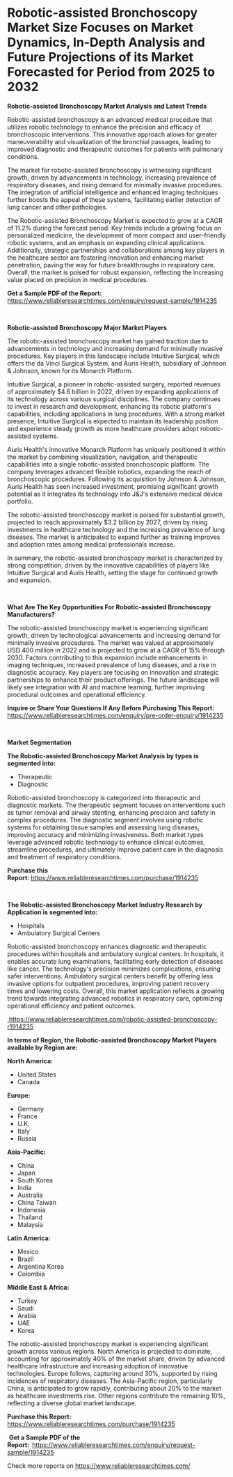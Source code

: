 <p><h1>Robotic-assisted Bronchoscopy Market Size Focuses on Market Dynamics, In-Depth Analysis and Future Projections of its Market Forecasted for Period from 2025 to 2032</h1></p><p><strong>Robotic-assisted Bronchoscopy Market Analysis and Latest Trends</strong></p>
<p><p>Robotic-assisted bronchoscopy is an advanced medical procedure that utilizes robotic technology to enhance the precision and efficacy of bronchoscopic interventions. This innovative approach allows for greater maneuverability and visualization of the bronchial passages, leading to improved diagnostic and therapeutic outcomes for patients with pulmonary conditions. </p><p>The market for robotic-assisted bronchoscopy is witnessing significant growth, driven by advancements in technology, increasing prevalence of respiratory diseases, and rising demand for minimally invasive procedures. The integration of artificial intelligence and enhanced imaging techniques further boosts the appeal of these systems, facilitating earlier detection of lung cancer and other pathologies.</p><p>The Robotic-assisted Bronchoscopy Market is expected to grow at a CAGR of 11.2% during the forecast period. Key trends include a growing focus on personalized medicine, the development of more compact and user-friendly robotic systems, and an emphasis on expanding clinical applications. Additionally, strategic partnerships and collaborations among key players in the healthcare sector are fostering innovation and enhancing market penetration, paving the way for future breakthroughs in respiratory care. Overall, the market is poised for robust expansion, reflecting the increasing value placed on precision in medical procedures.</p></p>
<p><strong>Get a Sample PDF of the Report:&nbsp;</strong> <a href="https://www.reliableresearchtimes.com/enquiry/request-sample/1914235?utm_campaign=2241&utm_medium=2&utm_source=Github&utm_content=ia&utm_term=05032025&utm_id=robotic-assisted-bronchoscopy">https://www.reliableresearchtimes.com/enquiry/request-sample/1914235</a></p>
<p>&nbsp;</p>
<p><strong>Robotic-assisted Bronchoscopy Major Market Players</strong></p>
<p><p>The robotic-assisted bronchoscopy market has gained traction due to advancements in technology and increasing demand for minimally invasive procedures. Key players in this landscape include Intuitive Surgical, which offers the da Vinci Surgical System, and Auris Health, subsidiary of Johnson & Johnson, known for its Monarch Platform.</p><p>Intuitive Surgical, a pioneer in robotic-assisted surgery, reported revenues of approximately $4.6 billion in 2022, driven by expanding applications of its technology across various surgical disciplines. The company continues to invest in research and development, enhancing its robotic platform's capabilities, including applications in lung procedures. With a strong market presence, Intuitive Surgical is expected to maintain its leadership position and experience steady growth as more healthcare providers adopt robotic-assisted systems.</p><p>Auris Health's innovative Monarch Platform has uniquely positioned it within the market by combining visualization, navigation, and therapeutic capabilities into a single robotic-assisted bronchoscopic platform. The company leverages advanced flexible robotics, expanding the reach of bronchoscopic procedures. Following its acquisition by Johnson & Johnson, Auris Health has seen increased investment, promising significant growth potential as it integrates its technology into J&J's extensive medical device portfolio.</p><p>The robotic-assisted bronchoscopy market is poised for substantial growth, projected to reach approximately $3.2 billion by 2027, driven by rising investments in healthcare technology and the increasing prevalence of lung diseases. The market is anticipated to expand further as training improves and adoption rates among medical professionals increase.</p><p>In summary, the robotic-assisted bronchoscopy market is characterized by strong competition, driven by the innovative capabilities of players like Intuitive Surgical and Auris Health, setting the stage for continued growth and expansion.</p></p>
<p>&nbsp;</p>
<p><strong>What Are The Key Opportunities For Robotic-assisted Bronchoscopy Manufacturers?</strong></p>
<p><p>The robotic-assisted bronchoscopy market is experiencing significant growth, driven by technological advancements and increasing demand for minimally invasive procedures. The market was valued at approximately USD 400 million in 2022 and is projected to grow at a CAGR of 15% through 2030. Factors contributing to this expansion include enhancements in imaging techniques, increased prevalence of lung diseases, and a rise in diagnostic accuracy. Key players are focusing on innovation and strategic partnerships to enhance their product offerings. The future landscape will likely see integration with AI and machine learning, further improving procedural outcomes and operational efficiency.</p></p>
<p><strong>Inquire or Share Your Questions If Any Before Purchasing This Report:</strong> <a href="https://www.reliableresearchtimes.com/enquiry/pre-order-enquiry/1914235?utm_campaign=2241&utm_medium=2&utm_source=Github&utm_content=ia&utm_term=05032025&utm_id=robotic-assisted-bronchoscopy">https://www.reliableresearchtimes.com/enquiry/pre-order-enquiry/1914235</a></p>
<p>&nbsp;</p>
<p><strong>Market Segmentation</strong></p>
<p><strong>The Robotic-assisted Bronchoscopy Market Analysis by types is segmented into:</strong></p>
<p><ul><li>Therapeutic</li><li>Diagnostic</li></ul></p>
<p><p>Robotic-assisted bronchoscopy is categorized into therapeutic and diagnostic markets. The therapeutic segment focuses on interventions such as tumor removal and airway stenting, enhancing precision and safety in complex procedures. The diagnostic segment involves using robotic systems for obtaining tissue samples and assessing lung diseases, improving accuracy and minimizing invasiveness. Both market types leverage advanced robotic technology to enhance clinical outcomes, streamline procedures, and ultimately improve patient care in the diagnosis and treatment of respiratory conditions.</p></p>
<p><strong>Purchase this Report:&nbsp;</strong><a href="https://www.reliableresearchtimes.com/purchase/1914235?utm_campaign=2241&utm_medium=2&utm_source=Github&utm_content=ia&utm_term=05032025&utm_id=robotic-assisted-bronchoscopy">https://www.reliableresearchtimes.com/purchase/1914235</a></p>
<p>&nbsp;</p>
<p><strong>The Robotic-assisted Bronchoscopy Market Industry Research by Application is segmented into:</strong></p>
<p><ul><li>Hospitals</li><li>Ambulatory Surgical Centers</li></ul></p>
<p><p>Robotic-assisted bronchoscopy enhances diagnostic and therapeutic procedures within hospitals and ambulatory surgical centers. In hospitals, it enables accurate lung examinations, facilitating early detection of diseases like cancer. The technology's precision minimizes complications, ensuring safer interventions. Ambulatory surgical centers benefit by offering less invasive options for outpatient procedures, improving patient recovery times and lowering costs. Overall, this market application reflects a growing trend towards integrating advanced robotics in respiratory care, optimizing operational efficiency and patient outcomes.</p></p>
<p><a href="https://www.reliableresearchtimes.com/robotic-assisted-bronchoscopy-r1914235?utm_campaign=2241&utm_medium=2&utm_source=Github&utm_content=ia&utm_term=05032025&utm_id=robotic-assisted-bronchoscopy">&nbsp;https://www.reliableresearchtimes.com/robotic-assisted-bronchoscopy-r1914235</a></p>
<p><strong>In terms of Region, the Robotic-assisted Bronchoscopy Market Players available by Region are:</strong></p>
<p>
    <p> <strong> North America: </strong>
        <ul>
            <li>United States</li>
            <li>Canada</li>
        </ul>
        </p> 
    <p> <strong> Europe: </strong>
        <ul>
            <li>Germany</li>
            <li>France</li>
            <li>U.K.</li>
            <li>Italy</li>
            <li>Russia</li>
        </ul>
        </p> 
    <p> <strong> Asia-Pacific: </strong>
        <ul>
            <li>China</li>
            <li>Japan</li>
            <li>South Korea</li>
            <li>India</li>
            <li>Australia</li>
            <li>China Taiwan</li>
            <li>Indonesia</li>
            <li>Thailand</li>
            <li>Malaysia</li>
        </ul>
        </p> 
    <p> <strong> Latin America: </strong>
        <ul>
            <li>Mexico</li>
            <li>Brazil</li>
            <li>Argentina Korea</li>
            <li>Colombia</li>
        </ul>
        </p> 
    <p> <strong> Middle East & Africa: </strong>
        <ul>
            <li>Turkey</li>
            <li>Saudi</li>
            <li>Arabia</li>
            <li>UAE</li>
            <li>Korea</li>
        </ul>
    </p>
    </p>
<p><p>The robotic-assisted bronchoscopy market is experiencing significant growth across various regions. North America is projected to dominate, accounting for approximately 40% of the market share, driven by advanced healthcare infrastructure and increasing adoption of innovative technologies. Europe follows, capturing around 30%, supported by rising incidences of respiratory diseases. The Asia-Pacific region, particularly China, is anticipated to grow rapidly, contributing about 20% to the market as healthcare investments rise. Other regions contribute the remaining 10%, reflecting a diverse global market landscape.</p></p>
<p><strong>Purchase this Report: </strong><a href="https://www.reliableresearchtimes.com/purchase/1914235?utm_campaign=2241&utm_medium=2&utm_source=Github&utm_content=ia&utm_term=05032025&utm_id=robotic-assisted-bronchoscopy">https://www.reliableresearchtimes.com/purchase/1914235</a></p>
<p>&nbsp;<strong>Get a Sample PDF of the Report:&nbsp;&nbsp;</strong><a href="https://www.reliableresearchtimes.com/enquiry/request-sample/1914235?utm_campaign=2241&utm_medium=2&utm_source=Github&utm_content=ia&utm_term=05032025&utm_id=robotic-assisted-bronchoscopy">https://www.reliableresearchtimes.com/enquiry/request-sample/1914235</a></p>
<p><strong></strong></p>
<p>Check more reports on <a href="https://www.reliableresearchtimes.com/?utm_campaign=2241&utm_medium=2&utm_source=Github&utm_content=ia&utm_term=05032025&utm_id=robotic-assisted-bronchoscopy">https://www.reliableresearchtimes.com/</a></p>